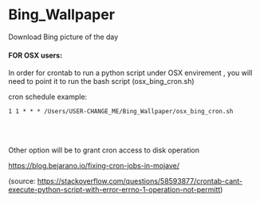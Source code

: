 # Bing_Wallpaper
Download Bing picture of the day


#### FOR OSX users:

In order for crontab to run a python script under OSX envirement , you will need to point it to run the bash script (osx_bing_cron.sh)


cron schedule example:

`
1 1 * * * /Users/USER-CHANGE_ME/Bing_Wallpaper/osx_bing_cron.sh
`

&nbsp;  
&nbsp;
  
Other option will be to grant cron access to disk operation

https://blog.bejarano.io/fixing-cron-jobs-in-mojave/


(source: https://stackoverflow.com/questions/58593877/crontab-cant-execute-python-script-with-error-errno-1-operation-not-permitt)
